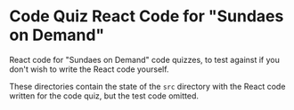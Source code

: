 # Code Quiz React Code for "Sundaes on Demand"

React code for "Sundaes on Demand" code quizzes, to test against if you don't wish to write the React code yourself.

These directories contain the state of the `src` directory with the React code written for the code quiz, but the test code omitted. 